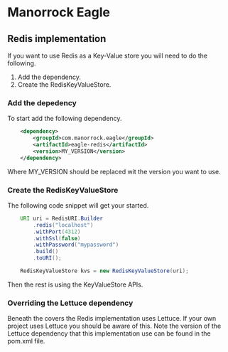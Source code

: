 # Manorrock Eagle

## Redis implementation

If you want to use Redis as a Key-Value store you will need to do the following.

1. Add the dependency.
2. Create the RedisKeyValueStore.

### Add the depedency

To start add the following dependency.

```xml
    <dependency>
        <groupId>com.manorrock.eagle</groupId>
        <artifactId>eagle-redis</artifactId>
        <version>MY_VERSION</version>
    </dependency>
```

Where MY_VERSION should be replaced wit the version you want to use.

### Create the RedisKeyValueStore

The following code snippet will get your started.

```java
    URI uri = RedisURI.Builder
        .redis("localhost")
        .withPort(4312)
        .withSsl(false)
        .withPassword("mypassword")
        .build()
        .toURI();

    RedisKeyValueStore kvs = new RedisKeyValueStore(uri);
```

Then the rest is using the KeyValueStore APIs.

### Overriding the Lettuce dependency

Beneath the covers the Redis implementation uses Lettuce. If your own project
uses Lettuce you should be aware of this. Note the version of the Lettuce dependency
that this implementation use can be found in the pom.xml file.

